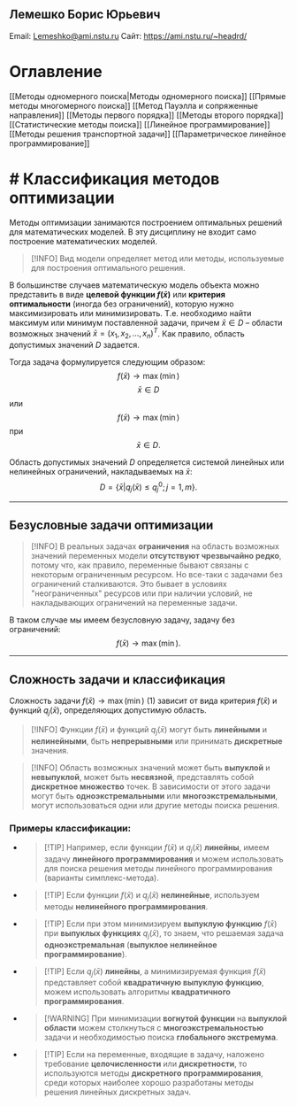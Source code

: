 ## Лемешко Борис Юрьевич 
Email: Lemeshko@ami.nstu.ru 
Сайт: https://ami.nstu.ru/~headrd/ 

# Оглавление
[[Методы одномерного поиска|Методы одномерного поиска]]
[[Прямые методы многомерного поиска]]
[[Метод Пауэлла и сопряженные направления]]
[[Методы первого порядка]]
[[Методы второго порядка]]
[[Статистические методы поиска]]
[[Линейное программирование]]
[[Методы решения транспортной задачи]]
[[Параметрическое линейное программирование]]

# # Классификация методов оптимизации

Методы оптимизации занимаются построением оптимальных решений для математических моделей. В эту дисциплину не входит само построение математических моделей.

> [!INFO] Вид модели определяет метод или методы, используемые для построения оптимального решения.

В большинстве случаев математическую модель объекта можно представить в виде **целевой функции $f(\bar{x})$** или **критерия оптимальности** (иногда без ограничений), которую нужно максимизировать или минимизировать. Т.е. необходимо найти максимум или минимум поставленной задачи, причем $\bar{x} \in D$ – области возможных значений $\bar{x} = (x_1, x_2, \dots, x_n)^T$. Как правило, область допустимых значений $D$ задается.

Тогда задача формулируется следующим образом:
$$f(\bar{x}) \rightarrow \max (\min)$$
$$\bar{x} \in D$$
или
$$f(\bar{x}) \rightarrow \max (\min)$$
при
$$\bar{x} \in D.$$

Область допустимых значений $D$ определяется системой линейных или нелинейных ограничений, накладываемых на $\bar{x}$:
$$D = \{\bar{x} | q_j(\bar{x}) \le q_j^0; j = 1,m\}.$$

---

## Безусловные задачи оптимизации

> [!INFO] В реальных задачах **ограничения** на область возможных значений переменных модели **отсутствуют чрезвычайно редко**, потому что, как правило, переменные бывают связаны с некоторым ограниченным ресурсом. Но все-таки с задачами без ограничений сталкиваются. Это бывает в условиях "неограниченных" ресурсов или при наличии условий, не накладывающих ограничений на переменные задачи.

В таком случае мы имеем безусловную задачу, задачу без ограничений:
$$f(\bar{x}) \rightarrow \max (\min).$$

---

## Сложность задачи и классификация

Сложность задачи $f(\bar{x}) \rightarrow \max (\min)$ (1) зависит от вида критерия $f(\bar{x})$ и функций $q_j(\bar{x})$, определяющих допустимую область.

> [!INFO] Функции $f(\bar{x})$ и функций $q_j(\bar{x})$ могут быть **линейными** и **нелинейными**, быть **непрерывными** или принимать **дискретные** значения.

> [!INFO] Область возможных значений может быть **выпуклой** и **невыпуклой**, может быть **несвязной**, представлять собой **дискретное множество** точек. В зависимости от этого задачи могут быть **одноэкстремальными** или **многоэкстремальными**, могут использоваться одни или другие методы поиска решения.

### Примеры классификации:

*   > [!TIP] Например, если функции $f(\bar{x})$ и $q_j(\bar{x})$ **линейны**, имеем задачу **линейного программирования** и можем использовать для поиска решения методы линейного программирования (варианты симплекс-метода).

*   > [!TIP] Если функции $f(\bar{x})$ и $q_j(\bar{x})$ **нелинейные**, используем методы **нелинейного программирования**.

*   > [!TIP] Если при этом минимизируем **выпуклую функцию** $f(\bar{x})$ при **выпуклых функциях** $q_j(\bar{x})$, то знаем, что решаемая задача **одноэкстремальная** (**выпуклое нелинейное программирование**).

*   > [!TIP] Если $q_j(\bar{x})$ **линейны**, а минимизируемая функция $f(\bar{x})$ представляет собой **квадратичную выпуклую функцию**, можем использовать алгоритмы **квадратичного программирования**.

*   > [!WARNING] При минимизации **вогнутой функции** на **выпуклой области** можем столкнуться с **многоэкстремальностью** задачи и необходимостью поиска **глобального экстремума**.

*   > [!TIP] Если на переменные, входящие в задачу, наложено требование **целочисленности** или **дискретности**, то используются методы **дискретного программирования**, среди которых наиболее хорошо разработаны методы решения линейных дискретных задач.